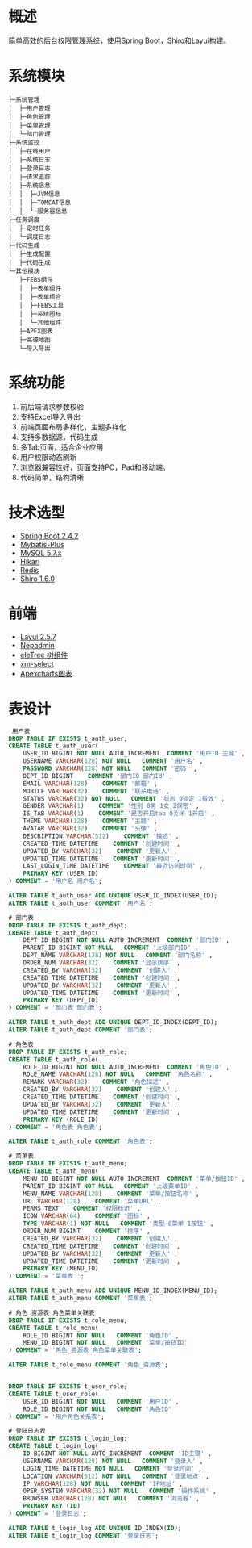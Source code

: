 # 概述

简单高效的后台权限管理系统，使用Spring Boot，Shiro和Layui构建。

# 系统模块

```shell
├─系统管理
│  ├─用户管理
│  ├─角色管理
│  ├─菜单管理
│  └─部门管理
├─系统监控
│  ├─在线用户
│  ├─系统日志
│  ├─登录日志
│  ├─请求追踪
│  ├─系统信息
│  │  ├─JVM信息
│  │  ├─TOMCAT信息
│  │  └─服务器信息
├─任务调度
│  ├─定时任务
│  └─调度日志
├─代码生成
│  ├─生成配置
│  ├─代码生成
└─其他模块
   ├─FEBS组件
   │  ├─表单组件
   │  ├─表单组合
   │  ├─FEBS工具
   │  ├─系统图标
   │  └─其他组件
   ├─APEX图表
   ├─高德地图
   └─导入导出
```

# 系统功能

1. 前后端请求参数校验
2. 支持Excel导入导出
3. 前端页面布局多样化，主题多样化
4. 支持多数据源，代码生成
5. 多Tab页面，适合企业应用
6. 用户权限动态刷新
7. 浏览器兼容性好，页面支持PC，Pad和移动端。
8. 代码简单，结构清晰

# 技术选型

- [Spring Boot 2.4.2](http://spring.io/projects/spring-boot/)
- [Mybatis-Plus](https://mp.baomidou.com/guide/)
- [MySQL 5.7.x](https://dev.mysql.com/downloads/mysql/5.7.html#downloads)
- [Hikari](https://brettwooldridge.github.io/HikariCP/)
- [Redis](https://redis.io/)
- [Shiro 1.6.0](http://shiro.apache.org/)

# 前端

- [Layui 2.5.7](https://www.layui.com/)
- [Nepadmin](https://gitee.com/june000/nep-admin)
- [eleTree 树组件](https://layuiextend.hsianglee.cn/eletree/)
- [xm-select](https://gitee.com/maplemei/xm-select)
- [Apexcharts图表](https://apexcharts.com/)

# 表设计

```sql
 用户表
DROP TABLE IF EXISTS t_auth_user;
CREATE TABLE t_auth_user(
    USER_ID BIGINT NOT NULL AUTO_INCREMENT  COMMENT '用户ID 主键' ,
    USERNAME VARCHAR(128) NOT NULL   COMMENT '用户名' ,
    PASSWORD VARCHAR(128) NOT NULL   COMMENT '密码' ,
    DEPT_ID BIGINT    COMMENT '部门ID 部门Id' ,
    EMAIL VARCHAR(128)    COMMENT '邮箱' ,
    MOBILE VARCHAR(32)    COMMENT '联系电话' ,
    STATUS VARCHAR(32) NOT NULL   COMMENT '状态 0锁定 1有效' ,
    GENDER VARCHAR(1)    COMMENT '性别 0男 1女 2保密' ,
    IS_TAB VARCHAR(1)    COMMENT '是否开启tab 0关闭 1开启' ,
    THEME VARCHAR(128)    COMMENT '主题' ,
    AVATAR VARCHAR(32)    COMMENT '头像' ,
    DESCRIPTION VARCHAR(512)    COMMENT '描述' ,
    CREATED_TIME DATETIME    COMMENT '创建时间' ,
    UPDATED_BY VARCHAR(32)    COMMENT '更新人' ,
    UPDATED_TIME DATETIME    COMMENT '更新时间' ,
    LAST_LOGIN_TIME DATETIME    COMMENT '最近访问时间' ,
    PRIMARY KEY (USER_ID)
) COMMENT = '用户名 用户名';

ALTER TABLE t_auth_user ADD UNIQUE USER_ID_INDEX(USER_ID);
ALTER TABLE t_auth_user COMMENT '用户名';

# 部门表
DROP TABLE IF EXISTS t_auth_dept;
CREATE TABLE t_auth_dept(
    DEPT_ID BIGINT NOT NULL AUTO_INCREMENT  COMMENT '部门ID' ,
    PARENT_ID BIGINT NOT NULL   COMMENT '上级部门ID' ,
    DEPT_NAME VARCHAR(128) NOT NULL   COMMENT '部门名称' ,
    ORDER_NUM VARCHAR(32)    COMMENT '显示排序' ,
    CREATED_BY VARCHAR(32)    COMMENT '创建人' ,
    CREATED_TIME DATETIME    COMMENT '创建时间' ,
    UPDATED_BY VARCHAR(32)    COMMENT '更新人' ,
    UPDATED_TIME DATETIME    COMMENT '更新时间' ,
    PRIMARY KEY (DEPT_ID)
) COMMENT = '部门表 部门表';

ALTER TABLE t_auth_dept ADD UNIQUE DEPT_ID_INDEX(DEPT_ID);
ALTER TABLE t_auth_dept COMMENT '部门表';

# 角色表
DROP TABLE IF EXISTS t_auth_role;
CREATE TABLE t_auth_role(
    ROLE_ID BIGINT NOT NULL AUTO_INCREMENT  COMMENT '角色ID' ,
    ROLE_NAME VARCHAR(128) NOT NULL   COMMENT '角色名称' ,
    REMARK VARCHAR(32)    COMMENT '角色描述' ,
    CREATED_BY VARCHAR(32)    COMMENT '创建人' ,
    CREATED_TIME DATETIME    COMMENT '创建时间' ,
    UPDATED_BY VARCHAR(32)    COMMENT '更新人' ,
    UPDATED_TIME DATETIME    COMMENT '更新时间' ,
    PRIMARY KEY (ROLE_ID)
) COMMENT = '角色表 角色表';

ALTER TABLE t_auth_role COMMENT '角色表';

# 菜单表
DROP TABLE IF EXISTS t_auth_menu;
CREATE TABLE t_auth_menu(
    MENU_ID BIGINT NOT NULL AUTO_INCREMENT  COMMENT '菜单/按钮ID' ,
    PARENT_ID BIGINT NOT NULL   COMMENT '上级菜单ID' ,
    MENU_NAME VARCHAR(128)    COMMENT '菜单/按钮名称' ,
    URL VARCHAR(128)    COMMENT '菜单URL' ,
    PERMS TEXT    COMMENT '权限标识' ,
    ICON VARCHAR(64)    COMMENT '图标' ,
    TYPE VARCHAR(1) NOT NULL   COMMENT '类型 0菜单 1按钮' ,
    ORDER_NUM BIGINT    COMMENT '排序' ,
    CREATED_BY VARCHAR(32)    COMMENT '创建人' ,
    CREATED_TIME DATETIME    COMMENT '创建时间' ,
    UPDATED_BY VARCHAR(32)    COMMENT '更新人' ,
    UPDATED_TIME DATETIME    COMMENT '更新时间' ,
    PRIMARY KEY (MENU_ID)
) COMMENT = '菜单表 ';

ALTER TABLE t_auth_menu ADD UNIQUE MENU_ID_INDEX(MENU_ID);
ALTER TABLE t_auth_menu COMMENT '菜单表';

# 角色_资源表 角色菜单关联表
DROP TABLE IF EXISTS t_role_menu;
CREATE TABLE t_role_menu(
    ROLE_ID BIGINT NOT NULL   COMMENT '角色ID' ,
    MENU_ID BIGINT NOT NULL   COMMENT '菜单/按钮ID' 
) COMMENT = '角色_资源表 角色菜单关联表';

ALTER TABLE t_role_menu COMMENT '角色_资源表';


DROP TABLE IF EXISTS t_user_role;
CREATE TABLE t_user_role(
    USER_ID BIGINT NOT NULL   COMMENT '用户ID' ,
    ROLE_ID BIGINT NOT NULL   COMMENT '角色ID' 
) COMMENT = '用户角色关系表';

# 登陆日志表
DROP TABLE IF EXISTS t_login_log;
CREATE TABLE t_login_log(
    ID BIGINT NOT NULL AUTO_INCREMENT  COMMENT 'ID主键' ,
    USERNAME VARCHAR(128) NOT NULL   COMMENT '登录人' ,
    LOGIN_TIME DATETIME NOT NULL   COMMENT '登录时间' ,
    LOCATION VARCHAR(512) NOT NULL   COMMENT '登录地点' ,
    IP VARCHAR(128) NOT NULL   COMMENT 'IP地址' ,
    OPER_SYSTEM VARCHAR(32) NOT NULL   COMMENT '操作系统' ,
    BROWSER VARCHAR(128) NOT NULL   COMMENT '浏览器' ,
    PRIMARY KEY (ID)
) COMMENT = '登录日志';

ALTER TABLE t_login_log ADD UNIQUE ID_INDEX(ID);
ALTER TABLE t_login_log COMMENT '登录日志';
```

